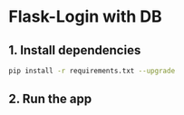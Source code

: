 # Flask-Login with DB

## 1. Install dependencies

```bash
pip install -r requirements.txt --upgrade
```

## 2. Run the app

